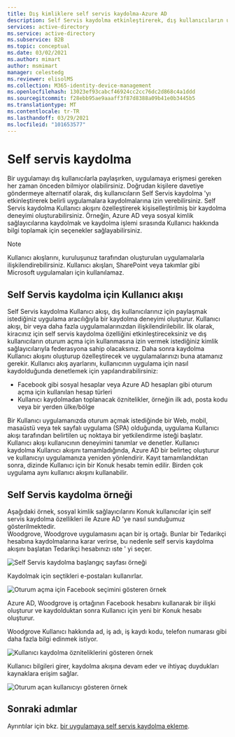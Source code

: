 ```yaml
---
title: Dış kimliklere self servis kaydolma-Azure AD
description: Self Servis kaydolma etkinleştirerek, dış kullanıcıların uygulamalarınıza kaydolmalarına nasıl izin vereceğinizi öğrenin. Self Servis kaydolma Kullanıcı akışını özelleştirerek kişiselleştirilmiş bir kaydolma deneyimi oluşturun.
services: active-directory
ms.service: active-directory
ms.subservice: B2B
ms.topic: conceptual
ms.date: 03/02/2021
ms.author: mimart
author: msmimart
manager: celestedg
ms.reviewer: elisolMS
ms.collection: M365-identity-device-management
ms.openlocfilehash: 13023ef93cabcf46924cc2cc76dc2d868c4a1ddd
ms.sourcegitcommit: f28ebb95ae9aaaff3f87d8388a09b41e0b3445b5
ms.translationtype: MT
ms.contentlocale: tr-TR
ms.lasthandoff: 03/29/2021
ms.locfileid: "101653577"
---
```

# <a name="self-service-sign-up"></a>Self servis kaydolma

Bir uygulamayı dış kullanıcılarla paylaşırken, uygulamaya erişmesi gereken her zaman önceden bilmiyor olabilirsiniz. Doğrudan kişilere davetiye göndermeye alternatif olarak, dış kullanıcıların Self Servis kaydolma 'yı etkinleştirerek belirli uygulamalara kaydolmalarına izin verebilirsiniz. Self Servis kaydolma Kullanıcı akışını özelleştirerek kişiselleştirilmiş bir kaydolma deneyimi oluşturabilirsiniz. Örneğin, Azure AD veya sosyal kimlik sağlayıcılarına kaydolmak ve kaydolma işlemi sırasında Kullanıcı hakkında bilgi toplamak için seçenekler sağlayabilirsiniz.

> [!NOTE]
> Kullanıcı akışlarını, kuruluşunuz tarafından oluşturulan uygulamalarla ilişkilendirebilirsiniz. Kullanıcı akışları, SharePoint veya takımlar gibi Microsoft uygulamaları için kullanılamaz.

## <a name="user-flow-for-self-service-sign-up"></a>Self Servis kaydolma için Kullanıcı akışı

Self Servis kaydolma Kullanıcı akışı, dış kullanıcılarınız için paylaşmak istediğiniz uygulama aracılığıyla bir kaydolma deneyimi oluşturur. Kullanıcı akışı, bir veya daha fazla uygulamalarınızdan ilişkilendirilebilir. İlk olarak, kiracınız için self servis kaydolma özelliğini etkinleştireceksiniz ve dış kullanıcıların oturum açma için kullanmasına izin vermek istediğiniz kimlik sağlayıcılarıyla federasyona sahip olacaksınız. Daha sonra kaydolma Kullanıcı akışını oluşturup özelleştirecek ve uygulamalarınızı buna atamanız gerekir.
Kullanıcı akış ayarlarını, kullanıcının uygulama için nasıl kaydolduğunda denetlemek için yapılandırabilirsiniz:

- Facebook gibi sosyal hesaplar veya Azure AD hesapları gibi oturum açma için kullanılan hesap türleri
- Kullanıcı kaydolmadan toplanacak öznitelikler, örneğin ilk adı, posta kodu veya bir yerden ülke/bölge

Bir Kullanıcı uygulamanızda oturum açmak istediğinde bir Web, mobil, masaüstü veya tek sayfalı uygulama (SPA) olduğunda, uygulama Kullanıcı akışı tarafından belirtilen uç noktaya bir yetkilendirme isteği başlatır. Kullanıcı akışı kullanıcının deneyimini tanımlar ve denetler. Kullanıcı kaydolma Kullanıcı akışını tamamladığında, Azure AD bir belirteç oluşturur ve kullanıcıyı uygulamanıza yeniden yönlendirir. Kayıt tamamlandıktan sonra, dizinde Kullanıcı için bir Konuk hesabı temin edilir. Birden çok uygulama aynı kullanıcı akışını kullanabilir.

## <a name="example-of-self-service-sign-up"></a>Self Servis kaydolma örneği

Aşağıdaki örnek, sosyal kimlik sağlayıcılarını Konuk kullanıcılar için self servis kaydolma özellikleri ile Azure AD 'ye nasıl sunduğumuz gösterilmektedir.  
Woodgrove, Woodgrove uygulamasını açan bir iş ortağı. Bunlar bir Tedarikçi hesabına kaydolmalarına karar verirse, bu nedenle self servis kaydolma akışını başlatan Tedarikçi hesabınızı ıste ' yi seçer.

![Self Servis kaydolma başlangıç sayfası örneği](media/self-service-sign-up-overview/example-start-sign-up-flow.png)

Kaydolmak için seçtikleri e-postaları kullanırlar.

![Oturum açma için Facebook seçimini gösteren örnek](media/self-service-sign-up-overview/example-sign-in-with-facebook.png)

Azure AD, Woodgrove iş ortağının Facebook hesabını kullanarak bir ilişki oluşturur ve kaydolduktan sonra Kullanıcı için yeni bir Konuk hesabı oluşturur.

Woodgrove Kullanıcı hakkında ad, iş adı, iş kaydı kodu, telefon numarası gibi daha fazla bilgi edinmek istiyor.

![Kullanıcı kaydolma özniteliklerini gösteren örnek](media/self-service-sign-up-overview/example-enter-user-attributes.png)

Kullanıcı bilgileri girer, kaydolma akışına devam eder ve ihtiyaç duydukları kaynaklara erişim sağlar.

![Oturum açan kullanıcıyı gösteren örnek](media/self-service-sign-up-overview/example-signed-in.png)

## <a name="next-steps"></a>Sonraki adımlar

 Ayrıntılar için bkz. [bir uygulamaya self servis kaydolma ekleme](self-service-sign-up-user-flow.md).